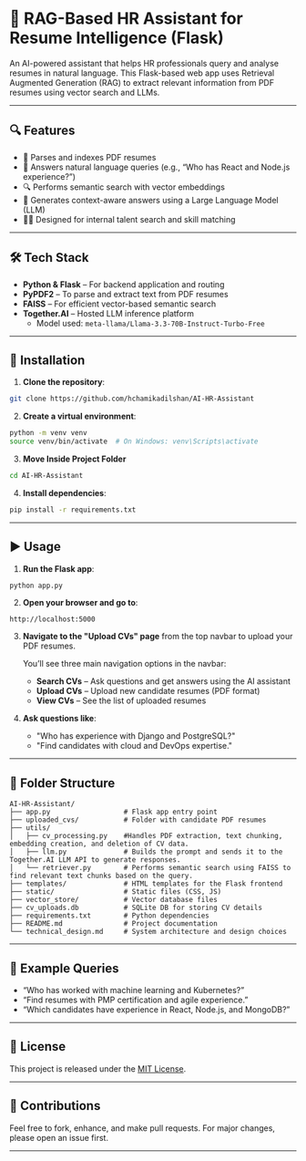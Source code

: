 
# 🤖 RAG-Based HR Assistant for Resume Intelligence (Flask)

An AI-powered assistant that helps HR professionals query and analyse resumes in natural language. This Flask-based web app uses Retrieval Augmented Generation (RAG) to extract relevant information from PDF resumes using vector search and LLMs.

---

## 🔍 Features

- 📄 Parses and indexes PDF resumes
- 💬 Answers natural language queries (e.g., “Who has React and Node.js experience?”)
- 🔍 Performs semantic search with vector embeddings
- 🤖 Generates context-aware answers using a Large Language Model (LLM)
- 🧑‍💼 Designed for internal talent search and skill matching

---

## 🛠️ Tech Stack

- **Python & Flask** – For backend application and routing
- **PyPDF2** – To parse and extract text from PDF resumes
- **FAISS** – For efficient vector-based semantic search
- **Together.AI** – Hosted LLM inference platform  
  - Model used: `meta-llama/Llama-3.3-70B-Instruct-Turbo-Free`

---

## 🚀 Installation

1. **Clone the repository**:
```bash
git clone https://github.com/hchamikadilshan/AI-HR-Assistant
````

2. **Create a virtual environment**:

```bash
python -m venv venv
source venv/bin/activate  # On Windows: venv\Scripts\activate
```

3. **Move Inside Project Folder**

```bash
cd AI-HR-Assistant
```

4. **Install dependencies**:

```bash
pip install -r requirements.txt
```

---

## ▶️ Usage

1. **Run the Flask app**:

```bash
python app.py
```

2. **Open your browser and go to**:

```
http://localhost:5000
```

3. **Navigate to the "Upload CVs" page** from the top navbar to upload your PDF resumes.

   You’ll see three main navigation options in the navbar:

   * **Search CVs** – Ask questions and get answers using the AI assistant
   * **Upload CVs** – Upload new candidate resumes (PDF format)
   * **View CVs** – See the list of uploaded resumes



4. **Ask questions like**:

   * "Who has experience with Django and PostgreSQL?"
   * "Find candidates with cloud and DevOps expertise."

---

## 📁 Folder Structure

```
AI-HR-Assistant/
├── app.py                  # Flask app entry point
├── uploaded_cvs/           # Folder with candidate PDF resumes
├── utils/
│   ├── cv_processing.py    #Handles PDF extraction, text chunking, embedding creation, and deletion of CV data.
│   ├── llm.py              # Builds the prompt and sends it to the Together.AI LLM API to generate responses.
│   └── retriever.py        # Performs semantic search using FAISS to find relevant text chunks based on the query.
├── templates/              # HTML templates for the Flask frontend
├── static/                 # Static files (CSS, JS)
├── vector_store/           # Vector database files 
├── cv_uploads.db           # SQLite DB for storing CV details
├── requirements.txt        # Python dependencies
├── README.md               # Project documentation
└── technical_design.md     # System architecture and design choices
```

---

## 📘 Example Queries

* “Who has worked with machine learning and Kubernetes?”
* “Find resumes with PMP certification and agile experience.”
* “Which candidates have experience in React, Node.js, and MongoDB?”

---

## 📄 License

This project is released under the [MIT License](LICENSE).

---

## 🙌 Contributions

Feel free to fork, enhance, and make pull requests. For major changes, please open an issue first.

---



